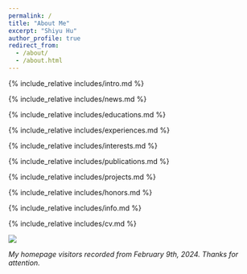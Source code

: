 ```yaml
---
permalink: /
title: "About Me"
excerpt: "Shiyu Hu"
author_profile: true
redirect_from: 
  - /about/
  - /about.html
---
```


<span class='anchor' id='about-me'></span>
{% include_relative includes/intro.md %}

<span class='anchor' id='news'></span>
{% include_relative includes/news.md %}

<span class='anchor' id='educations'></span>
{% include_relative includes/educations.md %}

<span class='anchor' id='experiences'></span>
{% include_relative includes/experiences.md %}

<span class='anchor' id='research-interests'></span>
{% include_relative includes/interests.md %}

<span class='anchor' id='publications'></span>
{% include_relative includes/publications.md %}

<span class='anchor' id='projects'></span>
{% include_relative includes/projects.md %}

<span class='anchor' id='honors-and-awards'></span>
{% include_relative includes/honors.md %}

<span class='anchor' id='for-more-info'></span>
{% include_relative includes/info.md %}

<span class='anchor' id='cv'></span>
{% include_relative includes/cv.md %}



<img src='https://mapmyvisitors.com/map.png?cl=ffffff&w=a&t=tt&d=PTnTG7-oiewclaQYL-vCCTG_Cp1UIVkwryXQywQqCfs'/>

*My homepage visitors recorded from February 9th, 2024. Thanks for attention.*